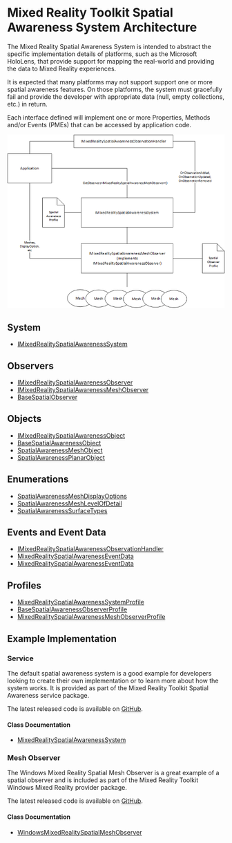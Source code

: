 # Mixed Reality Toolkit Spatial Awareness System Architecture

The Mixed Reality Spatial Awareness System is intended to abstract the specific implementation details of platforms, such as the Microsoft HoloLens, that provide support for mapping the real-world and providing the data to Mixed Reality experiences.

It is expected that many platforms may not support support one or more spatial awareness features. On those platforms, the system must gracefully fail and provide the developer with appropriate data (null, empty collections, etc.) in return.

Each interface defined will implement one or more Properties, Methods and/or Events (PMEs) that can be accessed by application code.

<img src="../../../Documentation/Images/SpatialAwareness/SpatialAwarenessSystemArchitecture.png">

## System

- [IMixedRealitySpatialAwarenessSystem](xref:Microsoft.MixedReality.Toolkit.SpatialAwareness.IMixedRealitySpatialAwarenessSystem)

## Observers

- [IMixedRealitySpatialAwarenessObserver](xref:Microsoft.MixedReality.Toolkit.SpatialAwareness.IMixedRealitySpatialAwarenessObserver)
- [IMixedRealitySpatialAwarenessMeshObserver](xref:Microsoft.MixedReality.Toolkit.SpatialAwareness.IMixedRealitySpatialAwarenessMeshObserver)
- [BaseSpatialObserver](xref:Microsoft.MixedReality.Toolkit.SpatialAwareness.BaseSpatialObserver)

## Objects

- [IMixedRealitySpatialAwarenessObject](xref:Microsoft.MixedReality.Toolkit.SpatialAwareness.IMixedRealitySpatialAwarenessObject)
- [BaseSpatialAwarenessObject](xref:Microsoft.MixedReality.Toolkit.SpatialAwareness.BaseSpatialAwarenessObject)
- [SpatialAwarenessMeshObject](xref:Microsoft.MixedReality.Toolkit.SpatialAwareness.SpatialAwarenessMeshObject)
- [SpatialAwarenessPlanarObject](xref:Microsoft.MixedReality.Toolkit.SpatialAwareness.SpatialAwarenessPlanarObject)


## Enumerations

- [SpatialAwarenessMeshDisplayOptions](xref:Microsoft.MixedReality.Toolkit.SpatialAwareness.SpatialAwarenessMeshDisplayOptions)
- [SpatialAwarenessMeshLevelOfDetail](xref:Microsoft.MixedReality.Toolkit.SpatialAwareness.SpatialAwarenessMeshLevelOfDetail)
- [SpatialAwarenessSurfaceTypes](xref:Microsoft.MixedReality.Toolkit.SpatialAwareness.SpatialAwarenessSurfaceTypes)


## Events and Event Data

- [IMixedRealitySpatialAwarenessObservationHandler<T>](xref:Microsoft.MixedReality.Toolkit.SpatialAwareness.IMixedRealitySpatialAwarenessObservationHandler`1)
- [MixedRealitySpatialAwarenessEventData](xref:Microsoft.MixedReality.Toolkit.SpatialAwareness.MixedRealitySpatialAwarenessEventData)
- [MixedRealitySpatialAwarenessEventData<T>](xref:Microsoft.MixedReality.Toolkit.SpatialAwareness.MixedRealitySpatialAwarenessEventData`1)

## Profiles

- [MixedRealitySpatialAwarenessSystemProfile](xref:Microsoft.MixedReality.Toolkit.SpatialAwareness.MixedRealitySpatialAwarenessSystemProfile)
- [BaseSpatialAwarenessObserverProfile](xref:Microsoft.MixedReality.Toolkit.SpatialAwareness.BaseSpatialAwarenessObserverProfile)
- [MixedRealitySpatialAwarenessMeshObserverProfile](xref:Microsoft.MixedReality.Toolkit.SpatialAwareness.MixedRealitySpatialAwarenessMeshObserverProfile)

## Example Implementation

### Service

The default spatial awareness system is a good example for developers looking to create their own implementation or to learn more about how the system works. It is provided as part of the Mixed Reality Toolkit Spatial Awareness service package. 

The latest released code is available on [GitHub](https://github.com/Microsoft/MixedRealityToolkit-Unity/blob/mrtk_release/Assets/MixedRealityToolkit.Services/SpatialAwarenessSystem/MixedRealitySpatialAwarenessSystem.cs).

#### Class Documentation

- [MixedRealitySpatialAwarenessSystem](xref:Microsoft.MixedReality.Toolkit.SpatialAwareness.MixedRealitySpatialAwarenessSystem)


### Mesh Observer

The Windows Mixed Reality Spatial Mesh Observer is a great example of a spatial  observer and is included as part of the Mixed Reality Toolkit Windows Mixed Reality provider package. 

The latest released code is available on [GitHub](https://github.com/Microsoft/MixedRealityToolkit-Unity/tree/mrtk_release/Assets/MixedRealityToolkit.Providers/WindowsMixedReality).

#### Class Documentation

- [WindowsMixedRealitySpatialMeshObserver](xref:Microsoft.MixedReality.Toolkit.WindowsMixedReality.SpatialAwareness.WindowsMixedRealitySpatialMeshObserver)
